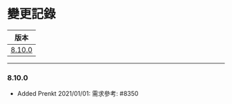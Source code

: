 變更記錄
===
| 版本 |
| :---: |
| [8.10.0](#v8_10_0) |

***
### <a id='v8_10_0'></a>8.10.0


* Added Prenkt 2021/01/01: 需求參考: #8350


<!-- 超連結 -->
[2021-04-01]: https://http://trac.uneec.com/trac/neco/ticket/8350 "IDE_版本發行: 增加直接發行的勾選, 讓檢錯後就直接發行"